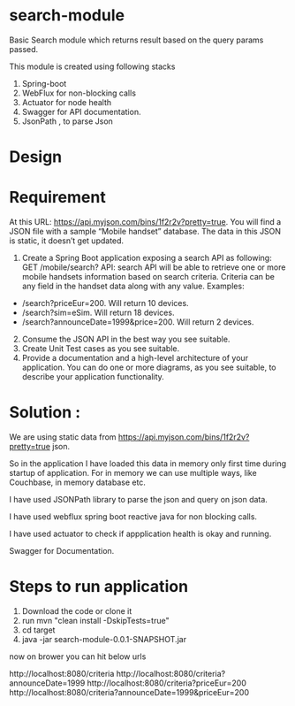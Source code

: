 # search-module

Basic Search module which returns result based on the query params passed.

This module is created using following stacks

1. Spring-boot
2. WebFlux for non-blocking calls
3. Actuator for node health
4. Swagger for API documentation.
5. JsonPath , to parse Json

# Design

# Requirement 

At this URL: https://api.myjson.com/bins/1f2r2v?pretty=true. You will find a JSON file with a
sample “Mobile handset” database. The data in this JSON is static, it doesn’t get updated.
1. Create a Spring Boot application exposing a search API as following:
GET /mobile/search? API: search API will be able to retrieve one or more mobile
handsets information based on search criteria. Criteria can be any field in the
handset data along with any value. Examples:
- /search?priceEur=200. Will return 10 devices.
- /search?sim=eSim. Will return 18 devices.
- /search?announceDate=1999&price=200. Will return 2 devices.
2. Consume the JSON API in the best way you see suitable.
3. Create Unit Test cases as you see suitable.
4. Provide a documentation and a high-level architecture of your application. You can
do one or more diagrams, as you see suitable, to describe your application
functionality.



# Solution :

We are using static data from https://api.myjson.com/bins/1f2r2v?pretty=true json.

So in the application I have loaded this data in memory only first time during startup of application. For in memory we can use multiple ways, like Couchbase, in memory database etc.

I have used JSONPath library to parse the json and query on json data.

I have used webflux spring boot reactive java for non blocking calls.

I have used actuator to check if appplication health is okay and running.

Swagger for Documentation.

# Steps to run application 

1. Download the code or clone it
2. run mvn "clean install -DskipTests=true"
3. cd target
4. java -jar search-module-0.0.1-SNAPSHOT.jar

now on brower you can hit below urls 

http://localhost:8080/criteria
http://localhost:8080/criteria?announceDate=1999
http://localhost:8080/criteria?priceEur=200
http://localhost:8080/criteria?announceDate=1999&priceEur=200
